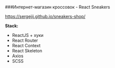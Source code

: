 ###Интернет-магазин кроссовок - React Sneakers

https://sergejij.github.io/sneakers-shop/

**Stack:**

- ReactJS + хуки
- React Router
- React Context
- React Skeleton
- Axios
- SCSS
